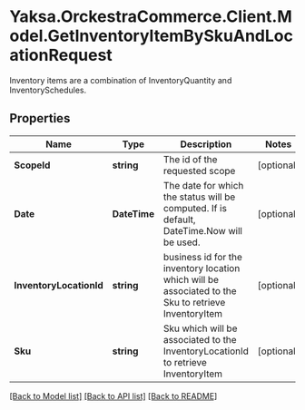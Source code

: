 # Yaksa.OrckestraCommerce.Client.Model.GetInventoryItemBySkuAndLocationRequest
Inventory items are a combination of InventoryQuantity and InventorySchedules.

## Properties

Name | Type | Description | Notes
------------ | ------------- | ------------- | -------------
**ScopeId** | **string** | The id of the requested scope | [optional] 
**Date** | **DateTime** | The date for which the status will be computed. If is default, DateTime.Now will be used. | [optional] 
**InventoryLocationId** | **string** | business id for the inventory location which will be associated to the Sku to retrieve InventoryItem | [optional] 
**Sku** | **string** | Sku which will be associated to the InventoryLocationId to retrieve InventoryItem | [optional] 

[[Back to Model list]](../README.md#documentation-for-models) [[Back to API list]](../README.md#documentation-for-api-endpoints) [[Back to README]](../README.md)

